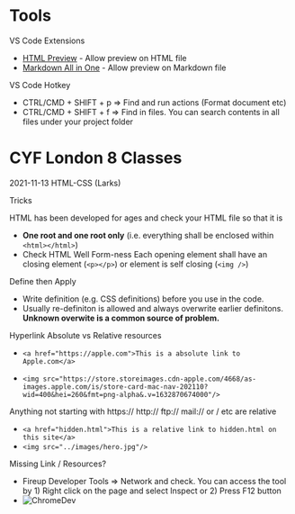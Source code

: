 # Tools

VS Code Extensions
- [HTML Preview](https://marketplace.visualstudio.com/items?itemName=tht13.html-preview-vscode) - Allow preview on HTML file
- [Markdown All in One](https://marketplace.visualstudio.com/items?itemName=yzhang.markdown-all-in-one) - Allow preview on Markdown file

VS Code Hotkey
- CTRL/CMD + SHIFT + p => Find and run actions (Format document etc)
- CTRL/CMD + SHIFT + f => Find in files. You can search contents in all files under your project folder

# CYF London 8 Classes
2021-11-13 HTML-CSS (Larks)

Tricks

HTML has been developed for ages and check your HTML file so that it is

- **One root and one root only** (i.e. everything shall be enclosed within `<html></html>`)
- Check HTML Well Form-ness
Each opening element shall have an closing element (`<p></p>`) or
element is self closing (`<img />`)
 

Define then Apply
- Write definition (e.g. CSS definitions) before you use in the code.
- Usually re-definiton is allowed and always overwrite earlier definitons. **Unknown overwite is a common source of problem.**

Hyperlink
Absolute vs Relative resources
- `<a href="https://apple.com">This is a absolute link to Apple.com</a>`

- `<img src="https://store.storeimages.cdn-apple.com/4668/as-images.apple.com/is/store-card-mac-nav-202110?wid=400&hei=260&fmt=png-alpha&.v=1632870674000"/>`

Anything not starting with https:// http:// ftp:// mail:// or / etc are relative

- `<a href="hidden.html">This is a relative link to hidden.html on this site</a>`
-  `<img src="../images/hero.jpg"/>`

Missing Link / Resources?
- Fireup Developer Tools => Network and check. You can access the tool by 1) Right click on the page and select Inspect or 2) Press F12 button
- ![ChromeDev](https://i.ibb.co/WVKMXMM/Screenshot-2021-11-13-at-16-08-46.png)




